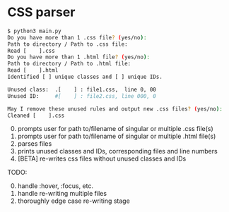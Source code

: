 # CSS parser

``` bash
$ python3 main.py
Do you have more than 1 .css file? (yes/no):
Path to directory / Path to .css file:
Read [    ].css
Do you have more than 1 .html file? (yes/no):
Path to directory / Path to .html file:
Read [    ].html
Identified [ ] unique classes and [ ] unique IDs.

Unused class:  .[    ] : file1.css,  line 0, 00
Unused ID:     #[    ] : file2.css, line 000, 0

May I remove these unused rules and output new .css files? (yes/no):
Cleaned [    ].css
```

0. prompts user for path to/filename of singular or multiple .css file(s)
1. prompts user for path to/filename of singular or multiple .html file(s)
2. parses files
3. prints unused classes and IDs, corresponding files and line numbers
4. [BETA] re-writes css files without unused classes and IDs

TODO:

0. handle :hover, :focus, etc.
1. handle re-writing multiple files
2. thoroughly edge case re-writing stage
